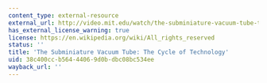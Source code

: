 ```yaml
---
content_type: external-resource
external_url: http://video.mit.edu/watch/the-subminiature-vacuum-tube-the-cycle-of-technology-27187/
has_external_license_warning: true
license: https://en.wikipedia.org/wiki/All_rights_reserved
status: ''
title: 'The Subminiature Vacuum Tube: The Cycle of Technology'
uid: 38c400cc-b564-4406-9d0b-dbc08bc534ee
wayback_url: ''
---
```

